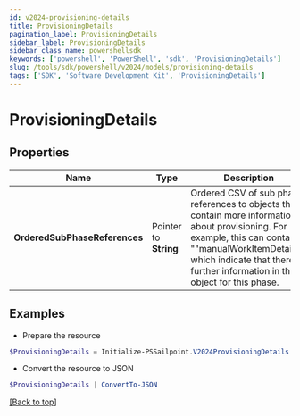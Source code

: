 ```yaml
---
id: v2024-provisioning-details
title: ProvisioningDetails
pagination_label: ProvisioningDetails
sidebar_label: ProvisioningDetails
sidebar_class_name: powershellsdk
keywords: ['powershell', 'PowerShell', 'sdk', 'ProvisioningDetails'] 
slug: /tools/sdk/powershell/v2024/models/provisioning-details
tags: ['SDK', 'Software Development Kit', 'ProvisioningDetails']
---
```



# ProvisioningDetails

## Properties

Name | Type | Description | Notes
------------ | ------------- | ------------- | -------------
**OrderedSubPhaseReferences** |  Pointer to **String** | Ordered CSV of sub phase references to objects that contain more information about provisioning. For example, this can contain ""manualWorkItemDetails"" which indicate that there is further information in that object for this phase. | [optional] 

## Examples

- Prepare the resource
```powershell
$ProvisioningDetails = Initialize-PSSailpoint.V2024ProvisioningDetails  -OrderedSubPhaseReferences manualWorkItemDetails
```

- Convert the resource to JSON
```powershell
$ProvisioningDetails | ConvertTo-JSON
```


[[Back to top]](#) 

